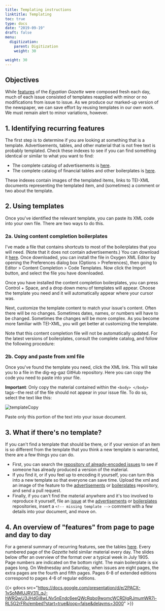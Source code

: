 ```yaml
---
title: Templating instructions
linktitle: Templating
toc: true
type: docs
date: "2019-09-19"
draft: false
menu:
  digitization:
    parent: Digitization
    weight: 30

weight: 30
---
```

## Objectives

While [features](/issues/features/) of the *Egyptian Gazette* were composed fresh each day, much of each issue consisted of templates reapplied with minor or no modifications from issue to issue. As we produce our marked-up version of the newspaper, we can save effort by reusing templates in our own work. We must remain alert to minor variations, however.

## 1. Identifying recurring features

The first step is to determine if you are looking at something that is a template. Advertisements, tables, and other material that is not free text is probably templated. Check these indexes to see if you can find something identical or similar to what you want to find:

- The complete catalog of advertisements is [here](/issues/advertisements/).
- The complete catalog of financial tables and other boilerplates is [here](/issues/templates/).

These indexes contain images of the templated items, links to TEI-XML documents representing the templated item, and (sometimes) a comment or two about the template. 

## 2. Using templates

Once you've identified the relevant template, you can paste its XML code into your own file. There are two ways to do this.

### 2a. Using content completion boilerplates

I've made a file that contains shortcuts to most of the boilerplates that you will need. (Note that it does not contain advertisements.) You can download it [here](https://raw.githubusercontent.com/dig-eg-gaz/boilerplates/master/dig-eg-gaz-code-templates.xml). Once downloaded, you can install the file in Oxygen XML Editor by opening the Preferences dialog box (Options > Preferences), then going to Editor > Content Completion > Code Templates. Now click the Import button, and select the file you have downloaded.

Once you have installed the content completion boilerplates, you can press Control + Space, and a drop down menu of templates will appear. Choose the template you need and it will automatically appear where your cursor was.

Next, customize the template content to match your issue's content. Often there will be no changes. Sometimes dates, names, or numbers will have to be changed. Sometimes the changes will be more complex. As you become more familiar with TEI-XML, you will get better at customizing the template.

Note that this content completion file will not be automatically updated. For the latest versions of boilerplates, consult the complete catalog, and follow the following procedure:

### 2b. Copy and paste from xml file

Once you've found the template you need, click the XML link. This will take you to a file in the dig-eg-gaz GitHub repository. Here you can copy the code you need to paste into your file. 

**Important**: Only copy the material contained within the `<body> </body>` tags--the rest of the file should not appear in your issue file. To do so, select the text like this:

![templateCopy](/img/templateCopy.png)

Paste only this portion of the text into your issue document.

## 3. What if there's no template?

If you can't find a template that should be there, or if your version of an item is so different from the template that you think a new template is warranted, there are a few things you can do. 

- First, you can search the [repository of already-encoded issues](https://github.com/dig-eg-gaz/content) to see if someone has already produced a version of the material. 
- If you find it, or if you feel up to encoding it yourself, you can turn this into a new template so that everyone can save time. Upload the xml and an image of the feature to the [advertisements](https://github.com/dig-eg-gaz/advertisements) or [boilerplates](https://github.com/dig-eg-gaz/boilerplates) repository, and send a pull request. 
- Finally, if you can't find the material anywhere and it's too involved to reproduce it yourself, file an [issue](https://guides.github.com/features/issues/) at the [advertisements](https://github.com/dig-eg-gaz/advertisements/issues) or [boilerplates](https://github.com/dig-eg-gaz/boilerplates/issues) repositories, insert a `<!-- missing template -->` comment with a few details into your document, and move on.

## 4. An overview of "features" from page to page and day to day

For a general summary of recurring features, see the tables [here](/issues/features/). Every numbered page of the _Gazette_ held similar material every day. The slides below offer an overview of the format over a typical week in July 1905. Page numbers are indicated on the bottom right. The main boilerplate is six pages long. On Wednesday and Saturday, when issues are eight pages, the extra pages are the fourth and fifth pages. Pages 6-8 of extended editions correspond to pages 4-6 of regular editions.

{{< gdocs src="https://docs.google.com/presentation/d/e/2PACX-1vSoNMUJRV31l_qJ-hWRQwU3JHdGi8wLNv5nEndc6eeQWcRqbo9womcWCRDlgRJmumWR7i-RL5G2rFRv/embed?start=true&loop=false&delayms=3000" >}}

